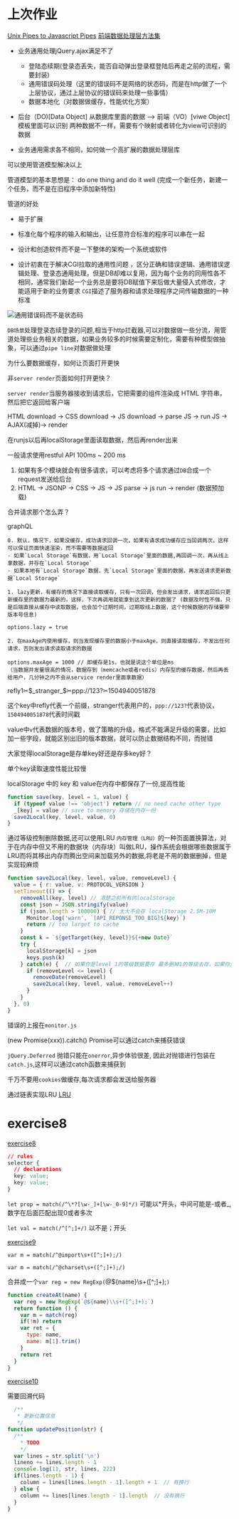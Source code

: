 # 上次作业

[Unix Pipes to Javascript Pipes](https://github.com/imweb/Q.js/issues/17)
[前端数据处理层方法集](https://github.com/miniflycn/db)

* 业务通用处理jQuery.ajax满足不了

  * 登陆态续期(登录态丢失，能否自动弹出登录框登陆后再走之前的流程，需要封装)
  * 通用错误码处理（这里的错误码不是网络的状态码，而是在http做了一个上层协议，通过上层协议的错误码来处理一些事情）
  * 数据本地化（对数据做缓存，性能优化方案）

* 后台（DO)[Data Object] 从数据库里面的数据 --> 前端（VO）[viwe Object]模板里面可以识别
  两种数据不一样，需要有个映射或者转化为view可识别的数据
* 业务通用需求各不相同，如何做一个高扩展的数据处理层库 

可以使用管道模型解决以上

管道模型的基本思想是： do one thing and do it well (完成一个新任务，新建一个任务，而不是在旧程序中添加新特性)

管道的好处

  * 易于扩展
  * 标准化每个程序的输入和输出，让任意符合标准的程序可以串在一起
  * 设计和创造软件而不是一下整体的架构一个系统或软件

* 设计初衷在于解决CGI拉取的通用性问题 ，区分正确和错误逻辑、通用错误逻辑处理、登录态通用处理，但是DB却难以复用，因为每个业务的同用性各不相同，通常我们新起一个业务总是要将DB赋值下来后做大量侵入式修改，才能适用于新的业务要求
`CGI`描述了服务器和请求处理程序之间传输数据的一种标准

![通用错误码而不是状态码](https://github.com/mayufo/stuQ-study/blob/master/image/study_25.png)

`DB场景`处理登录态续登录的问题,相当于http拦截器,可以对数据做一些分流，用管道处理些业务相关的数据，如果业务较多的时候需要定制化，需要有种模型做抽象，可以通过`pipe line`对数据做处理

为什么要数据缓存，如何让页面打开更快

非`server render`页面如何打开更快？

`server render`当服务器接收到请求后，它把需要的组件渲染成 HTML 字符串，然后把它返回给客户端

HTML download -> CSS download -> JS download -> parse JS -> run JS -> AJAX(减掉)-> render

在runjs以后再localStorage里面读取数据，然后再render出来

一般请求使用restful API 100ms ~ 200 ms

1. 如果有多个模块就会有很多请求，可以考虑将多个请求通过`DB`合成一个request发送给后台
2. HTML -> JSONP -> CSS -> JS -> JS parse -> js run -> render (数据预加载)

合并请求那个怎么弄？

graphQL

```
0. 默认，情况下，如果没缓存，成功请求回调一次，如果有请求成功缓存应当回调两次，这样可以保证页面快速渲染，而不需要等数据返回
- 如果`Local Storage`有数据，用`Local Storage`里面的数据,再回调一次，再从线上拿数据，并存在`Local Storage`
- 如果本地有`Local Storage`数据，先`Local Storage`里面的数据，再发送请求更新数据`Local Storage`

1. lazy更新，有缓存的情况下直接读取缓存，只有一次回调，但会发出请求，请求返回后只更新缓存里的数据为最新的，这样，下次再调用就能拿到这次更新的数据了 (数据及时性不强，只是后端直接从缓存中读取数据，也会加个过期时间，过期取线上数据，这个时候数据的存储要带版本号信息)

options.lazy = true

2. 在maxAge内使用缓存，则当发现缓存里的数据小于maxAge，则直接读取缓存，不发出任何请求，否则发出请求读取请求的数据 

options.maxAge = 1000 // 即缓存是1s，也就是说这个单位是ms
（当数据并发量很高的情况，数据存到（memcache或者redis）内存型的缓存数据，然后再丢给用户，几分钟之内不会从service render里面拿数据）
```

refly1✂$_stranger_$✂ppp://123?✂1504940051878

这个key中refly代表一个前缀，stranger代表用户的，`ppp://123?`代表协议，`1504940051878`代表时间戳

value中`v`代表数据的版本号，做了策略的升级，格式不能满足升级的需要，比如加一些字段，就能区别出旧的版本数据，就可以防止数据结构不同，而抛错

大家觉得localStorage是存单key好还是存多key好？

单个key读取速度性能比较慢



localStorage 中的 key 和 value在内存中都保存了一份,提高性能
```js
function save(key, level = 1, value) {
  if (typeof value !== 'object') return // no need cache other type
  _[key] = value // save to memory 存储在内存一份
  save2Local(key, level, value, 0)
}
```

通过等级控制删除数据,还可以使用LRU
`内存管理（LRU）`的一种页面置换算法，对于在内存中但又不用的数据块（内存块）叫做LRU，操作系统会根据哪些数据属于LRU而将其移出内存而腾出空间来加载另外的数据,将老是不用的数据删掉，但是实现较麻烦

```js
function save2Local(key, level, value, removeLevel) {
  value = { r: value, v: PROTOCOL_VERSION }
  setTimeout(() => {
    removeAll(key, level) // 清楚之前所有的localStorage
    const json = JSON.stringify(value)
    if (json.length > 100000) { // 太大不会存 localStorage 2.5M-10M
      Monitor.log('warn', `[API_REPONSE_TOO_BIG]${key}`)
      return // too larget to cache
    }
    const k = `${getTarget(key, level)}${+new Date}`
    try {  
      localStorage[k] = json
      keys.push(k)
    } catch(e) {  // 如果你是level 1的等级数据要存 最多删掉1的等级去存，如果你是2的等级，可以删掉1的等级去存
      if (removeLevel <= level) {
        removeDate(removeLevel)
        save2Local(key, level, value, removeLevel++)
      }
    }
  }, 0)
}
```

错误的上报在`monitor.js`

(new Promise(xxx)).catch() Promise可以通过catch来捕获错误

`jQuery.Deferred` 抛错只能在`onerror`,异步体验很差, 因此对抛错进行包装在`catch.js`,这样可以通过catch函数来捕获到

千万不要用`cookies`做缓存,每次请求都会发送给服务器

通过链表实现LRU
[LRU](https://github.com/rsms/js-lru)


# exercise8

[exercise8](https://github.com/mayufo/exercise8)

```css
// rules
selector {
  // declarations 
  key: value;
  key: value;
}
```

`let prop = match(/^\*?[\w-_]+[\w-_0-9]*/)`
可能以*开头，中间可能是-或者_,数字在后面匹配出现0或者多次

`let val = match(/^[^;]+/)`
以不是；开头

[exercise9](https://github.com/mayufo/exercise9)


`var m = match(/^@import\s+([^;]+);/)`

`var m = match(/^@charset\s+([^;]+);/)`

合并成一个`var reg = new RegExp(`@${name}\\s+([^;]+);`)`
```js
function createAt(name) {
  var reg = new RegExp(`@${name}\\s+([^;]+);`)
  return function () {
    var m = match(reg)
    if(!m) return 
    var ret = {
      type: name,
      name: m[1].trim()
    }
    return ret
  }
}
```

[exercise10](https://github.com/mayufo/exercise10)

需要回溯代码

```js
  /**
   * 更新位置信息
   */
function updatePosition(str) {
  /**
    * TODO
    */
  var lines = str.split('\n')
  lineno += lines.length - 1
  console.log(11, str, lines, 222)
  if(lines.length - 1) {
    column = lines[lines.length - 1].length + 1  // 有换行
  } else {
    column += lines[lines.length - 1].length  // 没有换行
  }
}
```
